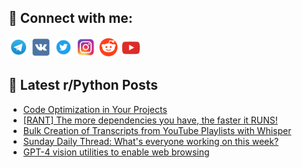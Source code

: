 ## 🔎 Connect with me:
[<img src="https://github.com/bullbesh/bullbesh/blob/main/images/Telegram.png" width="32" height="32" />](https://t.me/bullbesh)
[<img src="https://github.com/bullbesh/bullbesh/blob/main/images/VK.png" width="32" height="32" />](https://vk.com/bullbesh)
[<img src="https://github.com/bullbesh/bullbesh/blob/main/images/Twitter.png" width="32" height="32" />](https://twitter.com/bullbesh1)
[<img src="https://github.com/bullbesh/bullbesh/blob/main/images/Instagram.png" width="32" height="32" />](https://www.instagram.com/bullbesh)
[<img src="https://github.com/bullbesh/bullbesh/blob/main/images/Reddit.png" width="32" height="32" />](https://www.reddit.com/user/bullbesh)
[<img src="https://github.com/bullbesh/bullbesh/blob/main/images/YouTube.png" width="32" height="32" />](https://www.youtube.com/channel/UCtfjRs6uzgq5mfm8S06WTcg)

## 📕 Latest r/Python Posts
<!-- BLOG-POST-LIST:START -->
- [Code Optimization in Your Projects](https://www.reddit.com/r/Python/comments/17tg3g5/code_optimization_in_your_projects/)
- [[RANT] The more dependencies you have, the faster it RUNS!](https://www.reddit.com/r/Python/comments/17tc2ok/rant_the_more_dependencies_you_have_the_faster_it/)
- [Bulk Creation of Transcripts from YouTube Playlists with Whisper](https://www.reddit.com/r/Python/comments/17t9lem/bulk_creation_of_transcripts_from_youtube/)
- [Sunday Daily Thread: What&#39;s everyone working on this week?](https://www.reddit.com/r/Python/comments/17t7o6x/sunday_daily_thread_whats_everyone_working_on/)
- [GPT-4 vision utilities to enable web browsing](https://www.reddit.com/r/Python/comments/17t4a7q/gpt4_vision_utilities_to_enable_web_browsing/)
<!-- BLOG-POST-LIST:END -->
